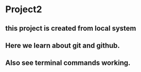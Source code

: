 # Project2
## this project is created from local system
## Here we learn about git and github.
## Also see terminal commands working.
